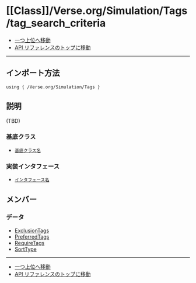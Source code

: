 # [[Class]]/Verse.org/Simulation/Tags/tag_search_criteria

- [一つ上位へ移動](../main.md)
- [API リファレンスのトップに移動](../../../../main.md)

---

## インポート方法

```verse
using { /Verse.org/Simulation/Tags }
```

## 説明

(TBD)

### 基底クラス

- [`基底クラス名`]()

### 実装インタフェース

- [`インタフェース名`]()

## メンバー

### データ

- [ExclusionTags](./D_ExclusionTags/main.md)
- [PreferredTags](./D_PreferredTags/main.md)
- [RequireTags](./D_RequireTags/main.md)
- [SortType](./D_SortType/main.md)

---

- [一つ上位へ移動](../main.md)
- [API リファレンスのトップに移動](../../../../main.md)
